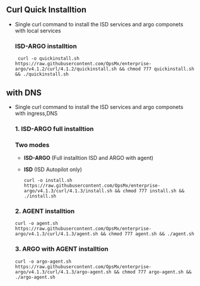 ## Curl Quick Installtion

 - Single curl command to install the ISD services and argo componets with local services

   ### ISD-ARGO installtion

        curl -o quickinstall.sh https://raw.githubusercontent.com/OpsMx/enterprise-argo/v4.1.2/curl/4.1.2/quickinstall.sh && chmod 777 quickinstall.sh && ./quickinstall.sh


## with DNS

- Single curl command to install the ISD services and argo componets with ingress,DNS

   ### 1. ISD-ARGO full installtion 

     ### Two modes
    
     - **ISD-ARGO** (Full installtion ISD and ARGO with agent)
     - **ISD**      (ISD Autopilot only)



           curl -o install.sh https://raw.githubusercontent.com/OpsMx/enterprise-argo/v4.1.3/curl/4.1.3/install.sh && chmod 777 install.sh && ./install.sh



   ### 2. AGENT installtion


      curl -o agent.sh https://raw.githubusercontent.com/OpsMx/enterprise-argo/v4.1.3/curl/4.1.3/agent.sh && chmod 777 agent.sh && ./agent.sh



   ### 3. ARGO with AGENT installtion 


      curl -o argo-agent.sh https://raw.githubusercontent.com/OpsMx/enterprise-argo/v4.1.3/curl/4.1.3/argo-agent.sh && chmod 777 argo-agent.sh && ./argo-agent.sh

